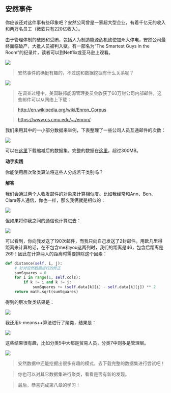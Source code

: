 ## 安然事件

你应该还对这件事有些印象吧？安然公司曾是一家超大型企业，有着千亿元的收入和两万名员工（微软只有220亿收入）。

由于管理体制的破败和受贿，包括人为制造能源危机致使加州大停电，安然公司最终面临破产，大批人员被判入狱。有一部名为“The Smartest Guys in the Room”的纪录片，读者可以到Netflix或亚马逊上观看。

![](../img/chapter-8/chapter-8-67.png)

> 安然事件的确挺有趣的，不过这和数据挖掘有什么关系呢？

![](../img/chapter-8/chapter-8-68.png)

> 在调查过程中，美国联邦能源管理委员会收获了60万封公司内部邮件。这些邮件可以从网络上下载：

> http://en.wikipedia.org/wiki/Enron_Corpus

> https://www.cs.cmu.edu/~./enron/

我们来用其中的一小部分数据来举例，下表整理了一些公司人员互通邮件的次数：

![](../img/chapter-8/chapter-8-69.png)

可以在[这里](https://github.com/yourtion/DataminingGuideBook-Codes/tree/master/chapter-8/enrondata.txt)下载缩减后的数据集。完整的数据在[这里](http://guidetodatamining.com/guide/data/enronMongoDump.zip)，超过300MB。

**动手实践**

你能使用层次聚类算法将这些人分成若干类别吗？

**解答**

我们会通过两个人收发邮件的对象来计算相似度。比如我经常和Ann、Ben、Clara等人通信，你也一样，那么我俩就是相似的：

![](../img/chapter-8/chapter-8-70.png)

但如果将你我之间的通信也计算进去：

![](../img/chapter-8/chapter-8-71.png)

可以看到，你向我发送了190次邮件，而我只向自己发送了2封邮件。用欧几里得距离来计算的话，在不包含me和you这两列时，我们的距离是46，包含后距离是269！因此在计算两人的距离时需要排除这个因素：

```python
def distance(self, i, j):
    # 针对安然数据进行的修正
    sumSquares = 0
    for i in range(1, self.cols):
        if k != i and k != j:
            sumSquares += (self.data[k][i] - self.data[k][j]) ** 2
    return math.sqrt(sumSquares)
```

得到的层次聚类结果是：

![](../img/chapter-8/chapter-8-72.png)

我还用k-means++算法进行了聚类，结果是：

![](../img/chapter-8/chapter-8-73.png)

这些结果很有趣，比如分类5中大都是贸易人员，分类7中则多是管理层。

![](../img/chapter-8/chapter-8-74.png)

> 安然数据中还能挖掘出很多有趣的模式，去下载完整的数据集进行尝试吧！

> 你也可以对其它数据集进行聚类，看看是否有新的发现。

> 最后，恭喜完成第八章的学习！
